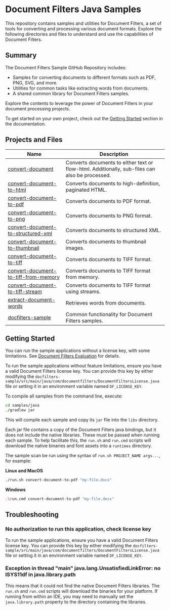 # Document Filters Java Samples

This repository contains samples and utilities for Document Filters, a set of
tools for converting and processing various document formats. Explore the
following directories and files to understand and use the capabilities of
Document Filters.

## Summary

The Document Filters Sample GitHub Repository includes:

- Samples for converting documents to different formats such as PDF, PNG, SVG,
  and more.
- Utilities for common tasks like extracting words from documents.
- A shared common library for Document Filters samples.

Explore the contents to leverage the power of Document Filters in your document
processing projects.

To get started on your own project, check out the [Getting
Started](https://hyland.github.io/DocumentFilters-Docs/latest/getting_started_with_document_filters/getting_started_java.html)
section in the documentation.

## Projects and Files

| Name                                                                           | Description                                                                                    |
| ------------------------------------------------------------------------------ | ---------------------------------------------------------------------------------------------- |
| [convert-document](./convert-document)                                         | Converts documents to either text or flow-html. Additionally, sub-files can also be processed. |
| [convert-document-to-html](./convert-document-to-html)                         | Converts documents to high-definition, paginated HTML.                                         |
| [convert-document-to-pdf](./convert-document-to-pdf)                           | Converts documents to PDF format.                                                              |
| [convert-document-to-png](./convert-document-to-png)                           | Converts documents to PNG format.                                                              |
| [convert-document-to-structured-xml](./convert-document-to-structured-xml)     | Converts documents to structured XML.                                                          |
| [convert-document-to-thumbnail](./convert-document-to-thumbnail)               | Converts documents to thumbnail images.                                                        |
| [convert-document-to-tiff](./convert-document-to-tiff)                         | Converts documents to TIFF format.                                                             |
| [convert-document-to-tiff-from-memory](./convert-document-to-tiff-from-memory) | Converts documents to TIFF format from memory.                                                 |
| [convert-document-to-tiff-stream](./convert-document-to-tiff-stream)           | Converts documents to TIFF format using streams.                                               |
| [extract-document-words](./extract-document-words)                             | Retrieves words from documents.                                                                |
| [docfilters-sample](./docfilters-sample)                                       | Common functionality for Document Filters samples.                                             |

## Getting Started

You can run the sample applications without a license key, with some
limitations.  See [Document Filters Evaluation](../../EVAL.md) for details.

To run the sample applications without feature limitations, ensure you have a
valid Document Filters license key. You can provide this key by either modifying
the
`docfilters-sample/src/main/java/com/documentfilters/DocumentFiltersLicense.java`
file or setting it in an environment variable named `DF_LICENSE_KEY`.

To compile all samples from the command line, execute:

```bash
cd samples/java
./gradlew jar
```

This will compile each sample and copy its `jar` file into the `libs` directory.

Each jar file contains a copy of the Document Filters java bindings, but it does
not include the native libraries. These must be passed when running each sample.
To help facilitate this, the `run.sh` and `run.cmd` scripts will download the
native binaries and font assets into a `runtimes` directory.

The sample scan be run using the syntax of `run.sh PROJECT_NAME args...`, for
example:

**Linux and MacOS**

```bash
./run.sh convert-document-to-pdf "my-file.docx"
```

**Windows**

```bash
.\run.cmd convert-document-to-pdf "my-file.docx"
```

## Troubleshooting

### No authorization to run this application, check license key

To run the sample applications, ensure you have a valid Document Filters license
key. You can provide this key by either modifying the
`docfilters-sample/src/main/java/com/documentfilters/DocumentFiltersLicense.java`
file or setting it in an environment variable named `DF_LICENSE_KEY`.

### Exception in thread "main" java.lang.UnsatisfiedLinkError: no ISYS11df in java.library.path

This means that it could not find the native Document Filters libraries. The
`run.sh` and `run.cmd` scripts will download the binaries for your platform. If
running from within an IDE, you may need to manually set the `java.library.path`
property to the directory containing the libraries.
